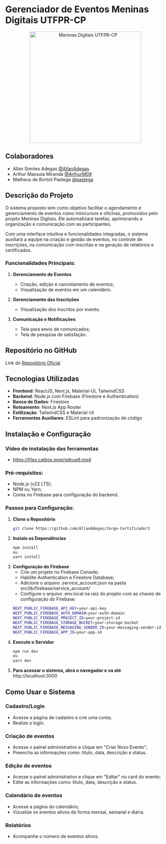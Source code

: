 # Gerenciador de Eventos Meninas Digitais UTFPR-CP
<div align="center">
  <img src="./src/app/logo.png" alt="Meninas Digitais UTFPR-CP" width="350"/>
</div>



## Colaboradores

- Allan Simões Adegas [@AllanAdegas](https://github.com/AllanAdegas)
- Arthur Massuia Miranda [@ArthurM09](https://github.com/ArthurM09)
- Matheus de Bortoli Pastega [@pastega](https://github.com/pastega)



## Descrição do Projeto

O sistema proposto tem como objetivo facilitar o agendamento e gerenciamento de eventos como minicursos e oficinas, 
promovidos pelo projeto Meninas Digitais. Ele automatizará tarefas, aprimorando a organização e comunicação com as 
participantes. 

Com uma interface intuitiva e funcionalidades integradas, o sistema auxiliará a equipe na criação
e gestão de eventos, no controle de inscrições, na comunicação com inscritas e na geração
de relatórios e certificados.

### Funcionalidades Principais:
1. **Gerenciamento de Eventos**  
   - Criação, edição e cancelamento de eventos;  
   - Visualização de eventos em um calendário.  

2. **Gerenciamento das Inscrições**  
   - Visualização dos inscritos por evento.  

3. **Comunicação e Notificações**  
   - Tela para envio de comunicados; 
   - Tela de pesquisa de satisfação.  



## Repositório no GitHub
Link do [Repositório Oficial](https://github.com/AllanAdegas/Jorge-Certificador3)



## Tecnologias Utilizadas

- **Frontend**: ReactJS, Next.js, Material-UI, TailwindCSS  
- **Backend**: Node.js com Firebase (Firestore e Authentication)  
- **Banco de Dados**: Firestore  
- **Roteamento**: Next.js App Router  
- **Estilização**: TailwindCSS e Material-UI  
- **Ferramentas Auxiliares**: ESLint para padronização de código  

## Instalação e Configuração

### Vídeo de instalação das ferramentas
- https://files.catbox.moe/qdnue6.mp4

### Pré-requisitos:
- Node.js (v22 LTS);
- NPM ou Yarn;
- Conta no Firebase para configuração do backend.

### Passos para Configuração:
1. **Clone o Repositório**
   ```bash
   git clone https://github.com/AllanAdegas/Jorge-Certificador3
2. **Instale as Dependências**
   ```bash
   npm install
   ou
   yarn install
3. **Configuração do Firebase**
   - Crie um projeto no Firebase Console;
   - Habilite Authentication e Firestore Database;
   - Adicione o arquivo .service_account.json na pasta src/lib/firebase/service_account/ 
   - Configure o arquivo .env.local na raiz do projeto com as chaves de configuração do Firebase:
   ```bash
   NEXT_PUBLIC_FIREBASE_API_KEY=your-api-key
   NEXT_PUBLIC_FIREBASE_AUTH_DOMAIN=your-auth-domain
   NEXT_PUBLIC_FIREBASE_PROJECT_ID=your-project-id
   NEXT_PUBLIC_FIREBASE_STORAGE_BUCKET=your-storage-bucket
   NEXT_PUBLIC_FIREBASE_MESSAGING_SENDER_ID=your-messaging-sender-id
   NEXT_PUBLIC_FIREBASE_APP_ID=your-app-id
4. **Execute o Servidor**
   ```bash
   npm run dev
   ou
   yarn dev
5. **Para acessar o sistema, abra o navegador e va até** http://localhost:3000



## Como Usar o Sistema

### Cadastro/Login
- Acesse a página de cadastro e crie uma conta;
- Realize o login.


### Criação de eventos
- Acesse o painel administrativo e clique em "Criar Novo Evento";
- Preencha as informações como: título, data, descrição e status.

### Edição de eventos
- Acesse o painel administrativo e clique em "Editar" no card do evento;
- Edite as informações como: título, data, descrição e status.

### Calendário de eventos
- Acesse a página do calendário;
- Vizualize os eventos ativos de forma mensal, semanal e diária.

### Relatórios
- Acompanhe o número de eventos ativos. 


